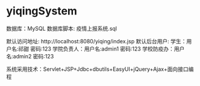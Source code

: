 # yiqingSystem
数据库：MySQL
数据库脚本: 疫情上报系统.sql

默认访问地址: http://localhost:8080/yiqing/index.jsp
默认后台用户: 
学生：用户名:祁甜 密码:123
学院负责人：用户名:admin1 密码:123
学校防疫办：用户名:admin2 密码:123

系统采用技术：Servlet+JSP+Jdbc+dbutils+EasyUI+jQuery+Ajax+面向接口编程
